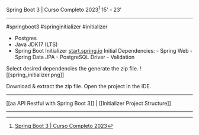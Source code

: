 Spring Boot 3 | Curso Completo 2023[^1]
15' - 23'
***
#springboot3 #springinitializer #initializer

- Postgres
- Java JDK17 (LTS)
- Spring Boot
	Initializer
		[start.spring.io](start.spring.io)
		Initial Dependencies:
		- Spring Web
		- Spring Data JPA
		- PostgreSQL Driver
		- Validation

Select desired dependencies the generate the zip file.
![[spring_initializer.png]]

Download & extract the zip file.
Open the project in the IDE.

***
[[aa API Restful with Spring Boot 3]] | [[Initializer Project Structure]]

***
[^1]: [Spring Boot 3 | Curso Completo 2023](https://www.youtube.com/watch?v=wlYvA2b1BWI&t=1279s)